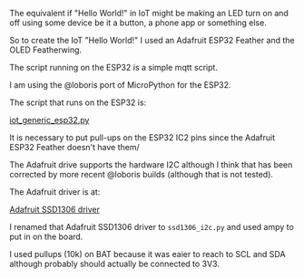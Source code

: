 The equivalent if "Hello World!" in IoT might be making an LED turn on and off using some device be it a button, a phone app or something else.

So to create the IoT "Hello World!" I used an Adafruit ESP32 Feather and the OLED Featherwing.

The script running on the ESP32 is a simple mqtt script.

I am using the @loboris port of MicroPython for the ESP32.

The script that runs on the ESP32 is: 

[iot_generic_esp32.py](https://github.com/slzatz/esp8266/blob/35f7870e3fc59c022074014b50480e0a1f887c94/iot_generic_esp32.py)

It is necessary to put pull-ups on the ESP32 IC2 pins since the Adafruit ESP32 Feather doesn't have them/

The Adafruit drive supports the hardware I2C although I think that has been corrected by more recent @loboris builds (although that is not tested).

The Adafruit driver is at:

[Adafruit SSD1306 driver](https://github.com/adafruit/micropython-adafruit-ssd1306)

I renamed that Adafruit SSD1306 driver to `ssd1306_i2c.py` and used ampy to put in on the board. 

I used pullups (10k) on BAT because it was eaier to reach to SCL and SDA although probably should actually be connected to 3V3. 


